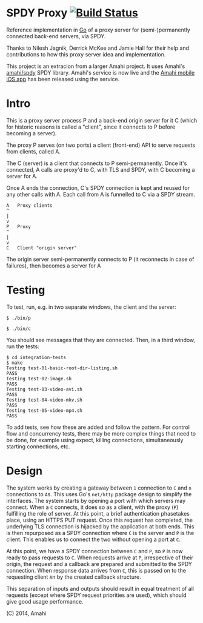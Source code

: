 SPDY Proxy [![Build Status](https://travis-ci.org/amahi/spdy-proxy.png?branch=master)](https://travis-ci.org/amahi/spdy-proxy)
==========

Reference implementation in [Go](http://golang.org/) of a proxy server for (semi-)permanently connected back-end servers, via SPDY.

Thanks to Nilesh Jagnik, Derrick McKee and Jamie Hall for their help and contributions to how this proxy server idea and implementation.

This project is an extracion from a larger Amahi project. It uses Amahi's [amahi/spdy](https://github.com/amahi/spdy/) SPDY library. Amahi's service is now live and the [Amahi mobile iOS app](https://www.amahi.org/ios) has been released using the service.

Intro
=====

This is a proxy server process P and a back-end origin server for it C (which for historic reasons is called a "client", since it connects to P before becoming a server).

The proxy P serves (on two ports) a client (front-end) API to serve requests from clients, called A.

The C (server) is a client that connects to P semi-permanently. Once it's connected, A calls are proxy'd to C, with TLS and SPDY, with C becoming a server for A. 

Once A ends the connection, C's SPDY connection is kept and reused for any other calls with A. Each call from A is funnelled to C via a SPDY stream.

	A	Proxy clients
	^
	|
	v
	P	Proxy
	^
	|
	v
	C	Client "origin server"
	
The origin server semi-permanently connects to P (it reconnects in case of failures), then becomes a server for A


Testing
=======

To test, run, e.g. in two separate windows, the client and the server:

    $ ./bin/p
    
    $ ./bin/c
    
You should see messages that they are connected. Then, in a third window, run the tests:

    $ cd integration-tests
    $ make
    Testing test-01-basic-root-dir-listing.sh
    PASS
    Testing test-02-image.sh
    PASS
    Testing test-03-video-avi.sh
    PASS
    Testing test-04-video-mkv.sh
    PASS
    Testing test-05-video-mp4.sh
    PASS
    
To add tests, see how these are added and follow the pattern. For control flow and concurrency tests, there may be more complex things that need to be done, for example using expect, killing connections, simultaneously starting connections, etc.

Design
======

The system works by creating a gateway between `1` connection to `C` and `n` connections to `A`s.
This uses Go's `net/http` package design to simplify the interfaces. The system starts by opening
a port with which servers may connect. When a `C` connects, it does so as a client, with the proxy
(`P`) fulfilling the role of server. At this point, a brief authentication phasetakes place, using
an HTTPS PUT request. Once this request has completed, the underlying TLS connection is hijacked
by the application at both ends. This is then repurposed as a SPDY connection where `C` is the
server and `P` is the client. This enables us to connect the two without opening a port at `C`.

At this point, we have a SPDY connection between `C` and `P`, so `P` is now ready to pass requests to `C`.
When requests arrive at `P`, irrespective of their origin, the request and a callback are prepared
and submitted to the SPDY connection. When response data arrives from `C`, this is passed on to the
requesting client `A`n by the created callback structure.

This separation of inputs and outputs should result in equal treatment of all requests (except where
SPDY request priorities are used), which should give good usage performance.

(C) 2014, Amahi
